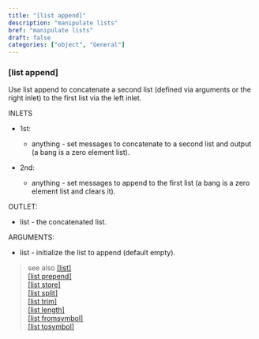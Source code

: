 ```yaml
---
title: "[list append]"
description: "manipulate lists"
bref: "manipulate lists"
draft: false
categories: ["object", "General"]
---
```


### [list append]

Use list append to concatenate a second list (defined via arguments or the right inlet) to the first list via the left inlet.

INLETS

- 1st:

  - anything - set messages to concatenate to a second list and output (a bang is a zero element list).

- 2nd:

  - anything - set messages to append to the first list (a bang is a zero element list and clears it).

OUTLET:

- list - the concatenated list.

ARGUMENTS:

- list - initialize the list to append (default empty).

> see also [[list]](../list)\
> [[list prepend]](../list-prepend)\
> [[list store]](../list-store)\
> [[list split]](../list-split)\
> [[list trim]](../list-trim)\
> [[list length]](../list-length)\
> [[list fromsymbol]](../list-fromsymbol)\
> [[list tosymbol]](../list-tosymbol)